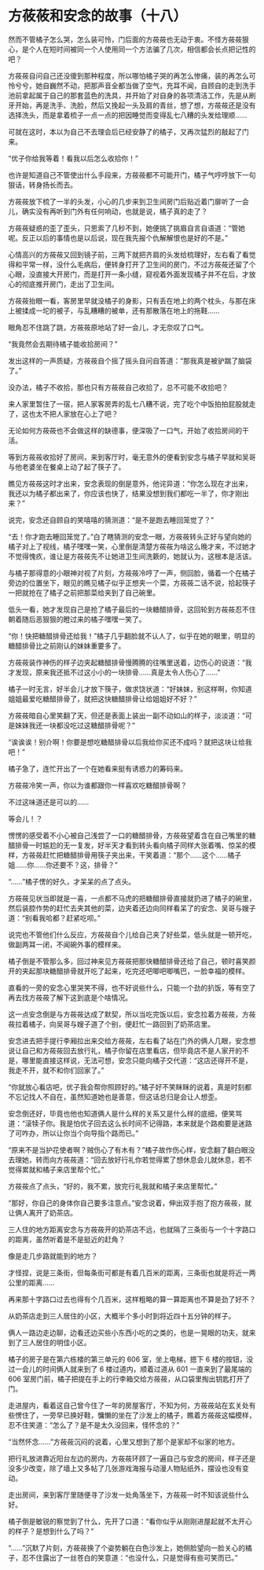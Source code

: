 # 方莜莜和安念的故事（十八）

然而不管橘子怎么哭，怎么装可怜，门后面的方莜莜也无动于衷。不怪方莜莜狠心，是个人在短时间被同一个人使用同一个方法骗了几次，相信都会长点把记性的吧？

方莜莜自问自己还没傻到那种程度，所以哪怕橘子哭的再怎么惨痛，装的再怎么可怜兮兮，她自巍然不动，把那声音全都当做了空气，充耳不闻，自顾自的走到洗手池前拿起属于自己的那套蓝色的洗具，并开始了对自身的各项清洁工作，先是从刷牙开始，再是洗手、洗脸，然后又挽起一头及肩的青丝，想了想，方莜莜还是没有选择洗头，而是拿着梳子一点一点的把因睡觉而变得乱七八糟的头发给理顺……

可就在这时，本以为自己不去理会后已经安静了的橘子，又再次猛烈的敲起了门来。

“优子你给我等着！看我以后怎么收拾你！”

也许是知道自己不管使出什么手段来，方莜莜都不可能开门，橘子气哼哼放下一句狠话，转身扬长而去。

方莜莜放下梳了一半的头发，小心的几步来到卫生间房门后贴近着门扉听了一会儿，确实没有再听到门外有任何响动，也就是说，橘子真的走了？

方莜莜疑惑的歪了歪头，只思索了几秒不到，她便挑了挑眉自言自语道：“管她呢。反正以后的事情也是以后说，现在我先报个仇解解恨也是好的不是。”

心情高兴的方莜莜又回到镜子前，三两下就把齐肩的头发给梳理好，左右看了看觉得和平常一样，没什么毛病后，便转身打开了卫生间的房门，不过方莜莜还留了个心眼，没直接大开房门，而是打开一条小缝，窥视着外面发现橘子并不在后，才放心的彻底推开房门，走出了卫生间。

方莜莜抬眼一看，客房里早就没橘子的身影，只有丢在地上的两个枕头，与那在床上被揉成一坨的被子，与乱糟糟的被单，还有那散落在地上的拖鞋……

眼角忍不住跳了跳，方莜莜原地站了好一会儿，才无奈叹了口气。

“我竟然会去期待橘子能收拾房间？”

发出这样的一声质疑，方莜莜自个摇了摇头自问自答道：“那我真是被驴踹了脑袋了。”

没办法，橘子不收拾，那也只有方莜莜自己收拾了，总不可能不收拾吧？

来人家里暂住了一宿，把人家客房弄的乱七八糟不说，完了吃个中饭拍拍屁股就走了，这也太不把人家放在心上了吧？

无论如何方莜莜也不会做这样的缺德事，便深吸了一口气，开始了收拾房间的干活。

等到方莜莜收拾好了房间，来到客厅时，毫无意外的便看到安念与橘子早就和吴哥与他老婆坐在餐桌上动了起了筷子了。

瞧见方莜莜这时才出来，安念表现的倒是意外，他诧异道：“你怎么现在才出来，我还以为橘子都出来了，你应该也快了，结果没想到我们都吃一半了，你才刚出来？”

说完，安念还自顾自的笑嘻嘻的猜测道：“是不是跑去睡回笼觉了？”

“去！你才跑去睡回笼觉了。”白了瞎猜测的安念一眼，方莜莜转头正好与望向她的橘子对上了视线，橘子嘿嘿一笑，心里倒是清楚方莜莜为啥这么晚才来，不过她才不觉得愧疚，谁让是方莜莜先不让她进卫生间洗簌的，她就认为，这根本是活该。

与橘子那得意的小眼神对视了片刻，方莜莜冷哼了一声，侧回脸，循着一个在橘子旁边的位置坐下，眼见的瞧见橘子似乎正想夹一个菜，方莜莜二话不说，拾起筷子一把就抢在了橘子之前把那菜给夹到了自己碗里。

低头一看，她才发现自己是抢了橘子最后的一块糖醋排骨，这回轮到方莜莜忍不住朝着随后恶狠狠的瞪过来的橘子嘿嘿一笑了。

“你！快把糖醋排骨还给我！”橘子几乎翻脸就不认人了，似乎在她的眼里，明显的糖醋排骨比之前刚认的妹妹重要多了。

方莜莜装作神伤的样子边夹起糖醋排骨慢腾腾的往嘴里送着，边伤心的说道：“我才发现，原来我还抵不过这小小的一块排骨……真是太令人伤心了……”

橘子一时无言，好半会儿才放下筷子，做求饶状道：“好妹妹，别这样啊，你知道姐姐最爱吃糖醋排骨了，就把这快糖醋排骨让给姐姐好不好？”

方莜莜暗自心里笑翻了天，但还是表面上装出一副不动如山的样子，淡淡道：“可是妹妹我还一块都没吃过这糖醋排骨呢？”

“诶诶诶！别介啊！你要是想吃糖醋排骨以后我给你买还不成吗？就把这块让给我吧！”

橘子急了，连忙开出了一个在她看来挺有诱惑力的筹码来。

方莜莜冷笑一声，你以为谁都跟你一样喜欢吃糖醋排骨啊？

不过这味道还是可以的……

等会儿！？

愣愣的感受着不小心被自己浅尝了一口的糖醋排骨，方莜莜望着含在自己嘴里的糖醋排骨一时尴尬的无一复发，好半天才看到转头看向橘子同样大张着嘴、惊呆的模样，方莜莜赶忙把糖醋排骨用筷子夹出来，干笑着道：“那个……这个……橘子姐……你……你还要不？这，排骨？”

“……”橘子愣的好久，才呆呆的点了点头。

方莜莜见状当即就是一喜，一点都不马虎的把糖醋排骨直接就扔进了橘子的碗里，然后装腔作势的赶忙去夹其他的菜，边夹着还边向同样看呆了的安念、吴哥与嫂子道：“别看我哈都？赶紧吃呗。”

说完也不管他们什么反应，方莜莜自个儿给自己夹了好些菜，低头就是一顿开吃，做副两耳一闭，不闻碗外事的模样来。

橘子倒是不管那么多，回过神来见方莜莜把那快糖醋排骨还给了自己，顿时喜笑颜开的夹起那块糖醋排骨就开吃了起来，吃完还吧唧吧唧嘴巴，一脸幸福的模样。

直看的一旁的安念心里哭笑不得，也不好说些什么，只能一个劲的扒饭，等有空了再去找方莜莜了解下这到底是个啥情况。

这一点安念倒是与方莜莜达成了默契，所以当吃完饭以后，安念拉着方莜莜，方莜莜拉着橘子，向吴哥与嫂子道了个别，便赶忙一路回到了奶茶店里。

安念进去把手提行李厢拉出来交给方莜莜，左右看了站在门外的俩人几眼，安念想说让自己和方莜莜回去放行礼，橘子你留在店里看店，但毕竟店不是人家开的不是，哪里能直接这样说，无法可想，安念只能向橘子交代道：“这店还得开不是，我走不开，就不和你们回家了。”

“你就放心看店吧，优子我会帮你照顾好的。”橘子好不笑眯眯的说着，真是时刻都不忘记找人不自在，虽然知道她也是善意，但这话总归是会让人想歪。

安念倒还好，毕竟也他也知道俩人是什么样的关系又是什么样的底细，便笑骂道：“滚犊子你。我是怕优子回去这么长时间不记得路，本来就是个路痴要是迷路了可咋办，所以让你当个向导指个路而已。”

“原来不是当护花使者啊？贼伤心了有木有？”橘子故作伤心样，安念翻了翻白眼没去理她，转而向方莜莜道：“回去放好行礼你若觉得累了想休息会儿就休息，若不觉得累就和橘子来店里帮个忙。”

方莜莜点了点头，“好的，我不累，放完行礼我就和橘子来店里帮忙。”

“那好，你自己的身体你自己要多注意点。”安念说着，伸出双手抱了抱方莜莜，就让俩人离开了奶茶店。

三人住的地方距离安念与方莜莜开的奶茶店不远，也就隔了三条街与一个十字路口的距离，虽然听着是不是挺近的赶角？

像是走几步路就能到的地方？

才怪捏，说是三条街，但每条街可都是有着几百米的距离，三条街也就是将近一两公里的距离……

再来那十字路口过去也得有个几百米，这样粗略的算一算距离也不算是劲了好不？

从奶茶店走到三人居住的小区，大概半个多小时到将近四十五分钟的样子。

俩人一路边走边聊，边看还边买些小东西小吃的之类的，也是一晃眼的功夫，就来到了三人居住的明佳小区。

橘子的房子是在第六栋楼的第三单元的 606 室，坐上电梯，摁下 6 楼的按钮，没过一会儿的时间俩人就来到了 6 楼过道内，顺着过道从 601 一直来到了最尾端的 606 室房门前，橘子把提在手上的行李箱交给方莜莜，从口袋里掏出钥匙打开了门。

走进屋内，看着这自己曾今住了一年的房屋客厅，不知为何，方莜莜站在玄关处有些愣住了，一旁早已换好鞋，慵懒的坐在了沙发上的橘子，瞧着方莜莜这幅模样，忍不住笑道：“怎么了？是不是太久没回来，怪怀念的？”

“当然怀念……”方莜莜沉闷的说着，心里又想到了那个是家却不似家的地方。

把行礼放进靠近阳台左边的房内，方莜莜环顾了一遍自己与安念的房间，样子还是没多少改变，除了墙上又多帖了几张游戏海报与动漫人物贴纸外，摆设也没有变动。

走出房间，来到客厅里随便寻了沙发一处角落坐下，方莜莜一时不知该说些什么好。

橘子倒是敏锐的察觉到了什么，先开了口道：“看你似乎从刚刚进屋起就不太开心的样子？是想到什么了吗？”

“……”沉默了片刻，方莜莜换了个姿势躺在白色沙发上，她侧脸望向一脸关心的橘子，忍不住露出了一丝苍白的笑意道：“也没什么，只是觉得有些可笑而已。”
